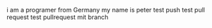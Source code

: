 i am a programer from Germany
my name is peter
test 
push
test
pull request
test pullrequest
mit branch
